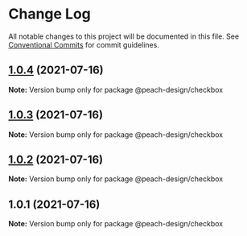 # Change Log

All notable changes to this project will be documented in this file.
See [Conventional Commits](https://conventionalcommits.org) for commit guidelines.

## [1.0.4](https://github.com/guobaogang/peach-design/compare/@peach-design/checkbox@1.0.3...@peach-design/checkbox@1.0.4) (2021-07-16)

**Note:** Version bump only for package @peach-design/checkbox





## [1.0.3](https://github.com/guobaogang/peach-design/compare/@peach-design/checkbox@1.0.2...@peach-design/checkbox@1.0.3) (2021-07-16)

**Note:** Version bump only for package @peach-design/checkbox





## [1.0.2](https://github.com/guobaogang/peach-design/compare/@peach-design/checkbox@1.0.1...@peach-design/checkbox@1.0.2) (2021-07-16)

**Note:** Version bump only for package @peach-design/checkbox





## 1.0.1 (2021-07-16)

**Note:** Version bump only for package @peach-design/checkbox
